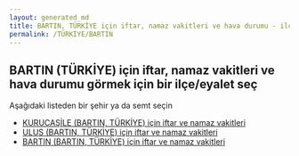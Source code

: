 ```yaml
---
layout: generated_md
title: BARTIN, TÜRKİYE için iftar, namaz vakitleri ve hava durumu - ilçe/eyalet seç
permalink: /TÜRKİYE/BARTIN
---
```


## BARTIN (TÜRKİYE) için iftar, namaz vakitleri ve hava durumu  görmek için bir ilçe/eyalet seç

Aşağıdaki listeden bir şehir ya da semt seçin

* [KURUCAŞİLE (BARTIN, TÜRKİYE) için iftar ve namaz vakitleri](/TÜRKİYE/BARTIN/KURUCAŞİLE)
* [ULUS (BARTIN, TÜRKİYE) için iftar ve namaz vakitleri](/TÜRKİYE/BARTIN/ULUS)
* [BARTIN (BARTIN, TÜRKİYE) için iftar ve namaz vakitleri](/TÜRKİYE/BARTIN/BARTIN)
